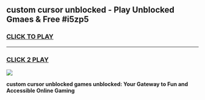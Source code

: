
## custom cursor unblocked - Play Unblocked Gmaes & Free #i5zp5
<h3>
<a href="https://news.freeplayer.one?title=custom_cursor_unblocked&ref=24F">CLICK TO PLAY</a></h3>
<hr>

<h3>
<a href="https://news.freeplayer.one?title=custom_cursor_unblocked&ref=24F">CLICK 2 PLAY</a>
  
</h3>

<a href="https://news.freeplayer.one?title=custom_cursor_unblocked&ref=24F/"><img src="https://clearcache.store/games.png"></a>


**custom cursor unblocked games unblocked: Your Gateway to Fun and Accessible Online Gaming**
